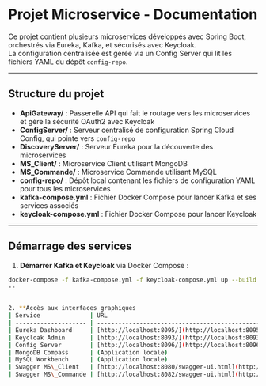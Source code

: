 # Projet Microservice - Documentation

Ce projet contient plusieurs microservices développés avec Spring Boot, orchestrés via Eureka, Kafka, et sécurisés avec Keycloak.  
La configuration centralisée est gérée via un Config Server qui lit les fichiers YAML du dépôt `config-repo`.

---

## Structure du projet

- **ApiGateway/** : Passerelle API qui fait le routage vers les microservices et gère la sécurité OAuth2 avec Keycloak  
- **ConfigServer/** : Serveur centralisé de configuration Spring Cloud Config, qui pointe vers `config-repo`  
- **DiscoveryServer/** : Serveur Eureka pour la découverte des microservices  
- **MS_Client/** : Microservice Client utilisant MongoDB  
- **MS_Commande/** : Microservice Commande utilisant MySQL  
- **config-repo/** : Dépôt local contenant les fichiers de configuration YAML pour tous les microservices  
- **kafka-compose.yml** : Fichier Docker Compose pour lancer Kafka et ses services associés  
- **keycloak-compose.yml** : Fichier Docker Compose pour lancer Keycloak

---

## Démarrage des services

1. **Démarrer Kafka et Keycloak** via Docker Compose :

```bash
docker-compose -f kafka-compose.yml -f keycloak-compose.yml up --build
--


2. **Accès aux interfaces graphiques
| Service              | URL                                                                            | Description                                |
| -------------------- | ------------------------------------------------------------------------------ | ------------------------------------------ |
| Eureka Dashboard     | [http://localhost:8095/](http://localhost:8095/)                               | Tableau de bord de découverte              |
| Keycloak Admin       | [http://localhost:8093/](http://localhost:8093/)                               | Gestion des utilisateurs et clients OAuth2 |
| Config Server        | [http://localhost:8096/](http://localhost:8096/)                               | Interface config server (REST API)         |
| MongoDB Compass      | (Application locale)                                                           | GUI pour MongoDB                           |
| MySQL Workbench      | (Application locale)                                                           | GUI pour MySQL                             |
| Swagger MS\_Client   | [http://localhost:8080/swagger-ui.html](http://localhost:8080/swagger-ui.html) | Documentation API du microservice Client   |
| Swagger MS\_Commande | [http://localhost:8082/swagger-ui.html](http://localhost:8082/swagger-ui.html) | Documentation API du microservice Commande |

